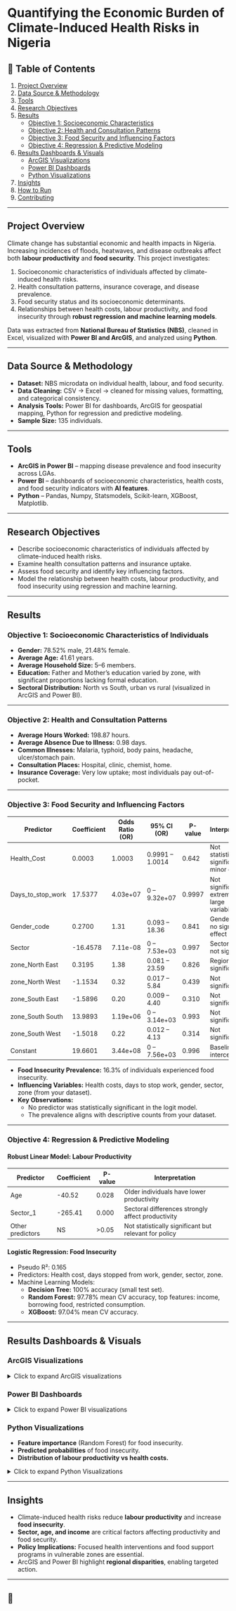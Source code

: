 # Quantifying the Economic Burden of Climate-Induced Health Risks in Nigeria

## 📑 Table of Contents
1. [Project Overview](#-project-overview)
2. [Data Source & Methodology](#-data-source--methodology)
3. [Tools](#-tools)
4. [Research Objectives](#-research-objectives)
5. [Results](#-results)
   - [Objective 1: Socioeconomic Characteristics](#objective-1-socioeconomic-characteristics-of-individuals)
   - [Objective 2: Health and Consultation Patterns](#objective-2-health-and-consultation-patterns)
   - [Objective 3: Food Security and Influencing Factors](#objective-3-food-security-and-influencing-factors)
   - [Objective 4: Regression & Predictive Modeling](#objective-4-regression--predictive-modeling)
6. [Results Dashboards & Visuals](#-results-dashboards--visuals)
   - [ArcGIS Visualizations](#arcgis-visualizations)
   - [Power BI Dashboards](#power-bi-dashboards)
   - [Python Visualizations](#python-visualizations)
7. [Insights](#-insights)
8. [How to Run](#-how-to-run)
9. [Contributing](#-contributing)

---

## Project Overview
Climate change has substantial economic and health impacts in Nigeria. Increasing incidences of floods, heatwaves, and disease outbreaks affect both **labour productivity** and **food security**. This project investigates:  

1. Socioeconomic characteristics of individuals affected by climate-induced health risks.  
2. Health consultation patterns, insurance coverage, and disease prevalence.  
3. Food security status and its socioeconomic determinants.  
4. Relationships between health costs, labour productivity, and food insecurity through **robust regression and machine learning models**.  

Data was extracted from **National Bureau of Statistics (NBS)**, cleaned in Excel, visualized with **Power BI and ArcGIS**, and analyzed using **Python**.

---

## Data Source & Methodology
- **Dataset:** NBS microdata on individual health, labour, and food security.  
- **Data Cleaning:** CSV → Excel → cleaned for missing values, formatting, and categorical consistency.  
- **Analysis Tools:** Power BI for dashboards, ArcGIS for geospatial mapping, Python for regression and predictive modeling.  
- **Sample Size:** 135 individuals.

---

## Tools
- **ArcGIS in Power BI** – mapping disease prevalence and food insecurity across LGAs.  
- **Power BI** – dashboards of socioeconomic characteristics, health costs, and food security indicators with **AI features**.  
- **Python** – Pandas, Numpy, Statsmodels, Scikit-learn, XGBoost, Matplotlib.  

---

## Research Objectives
- Describe socioeconomic characteristics of individuals affected by climate-induced health risks.  
- Examine health consultation patterns and insurance uptake.  
- Assess food security and identify key influencing factors.  
- Model the relationship between health costs, labour productivity, and food insecurity using regression and machine learning.

---

## Results

### Objective 1: Socioeconomic Characteristics of Individuals
- **Gender:** 78.52% male, 21.48% female.  
- **Average Age:** 41.61 years.  
- **Average Household Size:** 5–6 members.  
- **Education:** Father and Mother’s education varied by zone, with significant proportions lacking formal education.  
- **Sectoral Distribution:** North vs South, urban vs rural (visualized in ArcGIS and Power BI).

---

### Objective 2: Health and Consultation Patterns
- **Average Hours Worked:** 198.87 hours.  
- **Average Absence Due to Illness:** 0.98 days.  
- **Common Illnesses:** Malaria, typhoid, body pains, headache, ulcer/stomach pain.  
- **Consultation Places:** Hospital, clinic, chemist, home.  
- **Insurance Coverage:** Very low uptake; most individuals pay out-of-pocket.  

---

### Objective 3: Food Security and Influencing Factors

| Predictor           | Coefficient | Odds Ratio (OR) | 95% CI (OR)       | P-value | Interpretation                                           |
|--------------------|------------|----------------|-----------------|---------|---------------------------------------------------------|
| Health_Cost         | 0.0003     | 1.0003         | 0.9991 – 1.0014 | 0.642   | Not statistically significant; minor effect            |
| Days_to_stop_work   | 17.5377    | 4.03e+07       | 0 – 9.32e+07    | 0.9997  | Not significant; extremely large variability           |
| Gender_code         | 0.2700     | 1.31           | 0.093 – 18.36   | 0.841   | Gender has no significant effect                       |
| Sector              | -16.4578   | 7.11e-08       | 0 – 7.53e+03    | 0.997   | Sector effect not significant                           |
| zone_North East     | 0.3195     | 1.38           | 0.081 – 23.59   | 0.826   | Region not significant                                  |
| zone_North West     | -1.1534    | 0.32           | 0.017 – 5.84    | 0.439   | Not significant                                        |
| zone_South East     | -1.5896    | 0.20           | 0.009 – 4.40    | 0.310   | Not significant                                        |
| zone_South South    | 13.9893    | 1.19e+06       | 0 – 3.14e+03    | 0.993   | Not significant                                        |
| zone_South West     | -1.5018    | 0.22           | 0.012 – 4.13    | 0.314   | Not significant                                        |
| Constant            | 19.6601    | 3.44e+08       | 0 – 7.56e+03    | 0.996   | Baseline intercept                                      |

- **Food Insecurity Prevalence:** 16.3% of individuals experienced food insecurity.  
- **Influencing Variables:** Health costs, days to stop work, gender, sector, zone (from your dataset).  
- **Key Observations:**  
  - No predictor was statistically significant in the logit model.  
  - The prevalence aligns with descriptive counts from your dataset.

---

### Objective 4: Regression & Predictive Modeling

#### Robust Linear Model: Labour Productivity
| Predictor         | Coefficient | P-value | Interpretation                                         |
|------------------|------------|---------|-------------------------------------------------------|
| Age               | -40.52     | 0.028   | Older individuals have lower productivity            |
| Sector_1          | -265.41    | 0.000   | Sectoral differences strongly affect productivity    |
| Other predictors  | NS         | >0.05   | Not statistically significant but relevant for policy|

#### Logistic Regression: Food Insecurity
- Pseudo R²: 0.165  
- Predictors: Health cost, days stopped from work, gender, sector, zone.  
- Machine Learning Models:  
  - **Decision Tree:** 100% accuracy (small test set).  
  - **Random Forest:** 97.78% mean CV accuracy, top features: income, borrowing food, restricted consumption.  
  - **XGBoost:** 97.04% mean CV accuracy.

---

## Results Dashboards & Visuals

### ArcGIS Visualizations
<details>
<summary>Click to expand ArcGIS visualizations</summary>
<img src="Screenshot (951).png" width="700">
<img src="Screenshot (955).png" width="700">
</details>

### Power BI Dashboards
<details>
<summary>Click to expand Power BI visualizations</summary>
<img src="Screenshot (950).png" width="700">
<img src="Screenshot (952).png" width="700">
<img src="Screenshot (953).png" width="700">
<img src="Screenshot (954).png" width="700">
<img src="Screenshot (956).png" width="700">
<img src="Screenshot (957).png" width="700">

**AI-Enhanced Features in Power BI:**  
- **Q&A:** Ask natural language questions about food insecurity, health costs, and labour productivity.  
- **Key Influencers:** Automatically identifies variables (income, sector, zone) that most affect outcomes.  
- **Decomposition Trees:** Explore hierarchical contributions of predictors to food insecurity and productivity.  
- **Interactive Buttons:** Filter dashboards dynamically by **zone, sector, or health expenditure** for tailored insights.

</details>

### Python Visualizations
- **Feature importance** (Random Forest) for food insecurity.  
- **Predicted probabilities** of food insecurity.  
- **Distribution of labour productivity vs health costs.**  

<details>
<summary>Click to expand Python Visualizations</summary>
<img src="Screenshot (959).png" width="700">
<img src="Screenshot (958).png" width="700">
</details>

---

## Insights
- Climate-induced health risks reduce **labour productivity** and increase **food insecurity**.  
- **Sector, age, and income** are critical factors affecting productivity and food security.  
- **Policy Implications:** Focused health interventions and food support programs in vulnerable zones are essential.  
- ArcGIS and Power BI highlight **regional disparities**, enabling targeted action.

---

## 🚀
